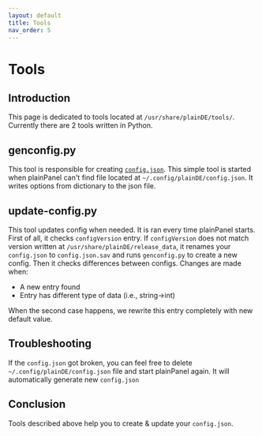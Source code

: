 ```yaml
---
layout: default
title: Tools
nav_order: 5
---
```



# Tools
## Introduction
This page is dedicated to tools located at ```/usr/share/plainDE/tools/```. Currently there are 2 tools written in Python.

## genconfig.py
This tool is responsible for creating <a href="config"><code>config.json</code></a>. This simple tool is started when plainPanel can't find file located at ```~/.config/plainDE/config.json```. It writes options from dictionary to the json file. 

## update-config.py
This tool updates config when needed. It is ran every time plainPanel starts. First of all, it checks ```configVersion``` entry. If ```configVersion``` does not match version written at ```/usr/share/plainDE/release_data```, it renames your ```config.json``` to ```config.json.sav``` and runs ```genconfig.py``` to create a new config. Then it checks differences between configs. Changes are made when:
<ul>
  <li>A new entry found</li>
  <li>Entry has different type of data (i.e., string->int)</li>
</ul>

When the second case happens, we rewrite this entry completely with new default value.

## Troubleshooting
If the ```config.json``` got broken, you can feel free to delete ```~/.config/plainDE/config.json``` file and start plainPanel again. It will automatically generate new ```config.json```

## Conclusion
Tools described above help you to create & update your ```config.json```.
